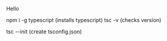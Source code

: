 Hello

npm i -g typescript (installs typescript)
tsc -v (checks version)

tsc --init (create tsconfig.json)